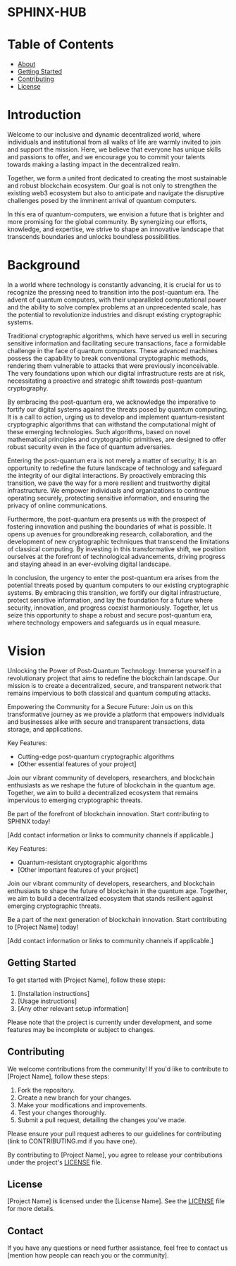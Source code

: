 # SPHINX-HUB

# Table of Contents

- [About](#about)
- [Getting Started](#getting-started)
- [Contributing](#contributing)
- [License](#license)

# Introduction

Welcome to our inclusive and dynamic decentralized world, where individuals and institutional from all walks of life are warmly invited to join and support the mission. Here, we believe that everyone has unique skills and passions to offer, and we encourage you to commit your talents towards making a lasting impact in the decentralized realm.

Together, we form a united front dedicated to creating the most sustainable and robust blockchain ecosystem. Our goal is not only to strengthen the existing web3 ecosystem but also to anticipate and navigate the disruptive challenges posed by the imminent arrival of quantum computers.

In this era of quantum-computers, we envision a future that is brighter and more promising for the global community. By synergizing our efforts, knowledge, and expertise, we strive to shape an innovative landscape that transcends boundaries and unlocks boundless possibilities.


# Background

In a world where technology is constantly advancing, it is crucial for us to recognize the pressing need to transition into the post-quantum era. The advent of quantum computers, with their unparalleled computational power and the ability to solve complex problems at an unprecedented scale, has the potential to revolutionize industries and disrupt existing cryptographic systems.

Traditional cryptographic algorithms, which have served us well in securing sensitive information and facilitating secure transactions, face a formidable challenge in the face of quantum computers. These advanced machines possess the capability to break conventional cryptographic methods, rendering them vulnerable to attacks that were previously inconceivable. The very foundations upon which our digital infrastructure rests are at risk, necessitating a proactive and strategic shift towards post-quantum cryptography.

By embracing the post-quantum era, we acknowledge the imperative to fortify our digital systems against the threats posed by quantum computing. It is a call to action, urging us to develop and implement quantum-resistant cryptographic algorithms that can withstand the computational might of these emerging technologies. Such algorithms, based on novel mathematical principles and cryptographic primitives, are designed to offer robust security even in the face of quantum adversaries.

Entering the post-quantum era is not merely a matter of security; it is an opportunity to redefine the future landscape of technology and safeguard the integrity of our digital interactions. By proactively embracing this transition, we pave the way for a more resilient and trustworthy digital infrastructure. We empower individuals and organizations to continue operating securely, protecting sensitive information, and ensuring the privacy of online communications.

Furthermore, the post-quantum era presents us with the prospect of fostering innovation and pushing the boundaries of what is possible. It opens up avenues for groundbreaking research, collaboration, and the development of new cryptographic techniques that transcend the limitations of classical computing. By investing in this transformative shift, we position ourselves at the forefront of technological advancements, driving progress and staying ahead in an ever-evolving digital landscape.

In conclusion, the urgency to enter the post-quantum era arises from the potential threats posed by quantum computers to our existing cryptographic systems. By embracing this transition, we fortify our digital infrastructure, protect sensitive information, and lay the foundation for a future where security, innovation, and progress coexist harmoniously. Together, let us seize this opportunity to shape a robust and secure post-quantum era, where technology empowers and safeguards us in equal measure.

# Vision

Unlocking the Power of Post-Quantum Technology:
Immerse yourself in a revolutionary project that aims to redefine the blockchain landscape. Our mission is to create a decentralized, secure, and transparent network that remains impervious to both classical and quantum computing attacks.

Empowering the Community for a Secure Future:
Join us on this transformative journey as we provide a platform that empowers individuals and businesses alike with secure and transparent transactions, data storage, and applications.


Key Features:
- Cutting-edge post-quantum cryptographic algorithms
- [Other essential features of your project]

Join our vibrant community of developers, researchers, and blockchain enthusiasts as we reshape the future of blockchain in the quantum age. Together, we aim to build a decentralized ecosystem that remains impervious to emerging cryptographic threats.

Be part of the forefront of blockchain innovation. Start contributing to SPHINX today!

[Add contact information or links to community channels if applicable.]

Key Features:
- Quantum-resistant cryptographic algorithms
- [Other important features of your project]

Join our vibrant community of developers, researchers, and blockchain enthusiasts to shape the future of blockchain in the quantum age. Together, we aim to build a decentralized ecosystem that stands resilient against emerging cryptographic threats.

Be a part of the next generation of blockchain innovation. Start contributing to [Project Name] today!

[Add contact information or links to community channels if applicable.]



## Getting Started

To get started with [Project Name], follow these steps:

1. [Installation instructions]
2. [Usage instructions]
3. [Any other relevant setup information]

Please note that the project is currently under development, and some features may be incomplete or subject to changes.

## Contributing

We welcome contributions from the community! If you'd like to contribute to [Project Name], follow these steps:

1. Fork the repository.
2. Create a new branch for your changes.
3. Make your modifications and improvements.
4. Test your changes thoroughly.
5. Submit a pull request, detailing the changes you've made.

Please ensure your pull request adheres to our guidelines for contributing (link to CONTRIBUTING.md if you have one).

By contributing to [Project Name], you agree to release your contributions under the project's [LICENSE](LICENSE) file.

## License

[Project Name] is licensed under the [License Name]. See the [LICENSE](LICENSE) file for more details.

## Contact

If you have any questions or need further assistance, feel free to contact us [mention how people can reach you or the community].
